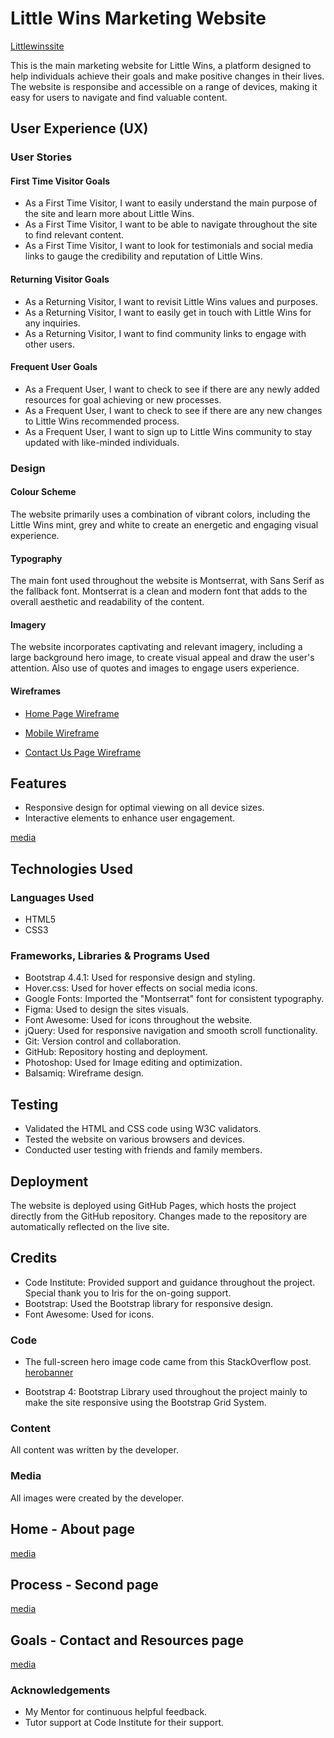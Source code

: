 # Little Wins Marketing Website
[Littlewinssite](images/MacBook_Mockup.png)

This is the main marketing website for Little Wins, a platform designed to help individuals achieve their goals and make positive changes in their lives. The website is responsibe and accessible on a range of devices, making it easy for users to navigate and find valuable content.

## User Experience (UX)

### User Stories

#### First Time Visitor Goals

- As a First Time Visitor, I want to easily understand the main purpose of the site and learn more about Little Wins.
- As a First Time Visitor, I want to be able to navigate throughout the site to find relevant content.
- As a First Time Visitor, I want to look for testimonials and social media links to gauge the credibility and reputation of Little Wins.

#### Returning Visitor Goals

- As a Returning Visitor, I want to revisit Little Wins values and purposes.
- As a Returning Visitor, I want to easily get in touch with Little Wins for any inquiries.
- As a Returning Visitor, I want to find community links to engage with other users.

#### Frequent User Goals

- As a Frequent User, I want to check to see if there are any newly added resources for goal achieving or new processes.
- As a Frequent User, I want to check to see if there are any new changes to Little Wins recommended process.
- As a Frequent User, I want to sign up to Little Wins community to stay updated with like-minded individuals.

### Design

#### Colour Scheme

The website primarily uses a combination of vibrant colors, including the Little Wins mint, grey and white to create an energetic and engaging visual experience.

#### Typography

The main font used throughout the website is Montserrat, with Sans Serif as the fallback font. Montserrat is a clean and modern font that adds to the overall aesthetic and readability of the content.

#### Imagery

The website incorporates captivating and relevant imagery, including a large background hero image, to create visual appeal and draw the user's attention. Also use of quotes and images to engage users experience.

#### Wireframes

- [Home Page Wireframe](https://share.balsamiq.com/c/smYyGncRJNxGNbUJ8XuJxc.png)

- [Mobile Wireframe](https://share.balsamiq.com/c/iKyasJHCpZ2BQswVLtKvFD.png)

- [Contact Us Page Wireframe](https://share.balsamiq.com/c/o1EuSi7p5ZP2sGfqREWfFY.png)

## Features

- Responsive design for optimal viewing on all device sizes.
- Interactive elements to enhance user engagement.

[media](images/responsive_design.png)

## Technologies Used

### Languages Used

- HTML5
- CSS3

### Frameworks, Libraries & Programs Used

- Bootstrap 4.4.1: Used for responsive design and styling.
- Hover.css: Used for hover effects on social media icons.
- Google Fonts: Imported the "Montserrat" font for consistent typography.
- Figma: Used to design the sites visuals.
- Font Awesome: Used for icons throughout the website.
- jQuery: Used for responsive navigation and smooth scroll functionality.
- Git: Version control and collaboration.
- GitHub: Repository hosting and deployment.
- Photoshop: Used for Image editing and optimization.
- Balsamiq: Wireframe design.

## Testing

- Validated the HTML and CSS code using W3C validators.
- Tested the website on various browsers and devices.
- Conducted user testing with friends and family members.

## Deployment

The website is deployed using GitHub Pages, which hosts the project directly from the GitHub repository. Changes made to the repository are automatically reflected on the live site.

## Credits
- Code Institute: Provided support and guidance throughout the project. Special thank you to Iris for the on-going support.
- Bootstrap: Used the Bootstrap library for responsive design.
- Font Awesome: Used for icons.

### Code

- The full-screen hero image code came from this StackOverflow post. 
[herobanner](images/Homepage.png)

- Bootstrap 4: Bootstrap Library used throughout the project mainly to make the site responsive using the Bootstrap Grid System.

### Content

All content was written by the developer.

### Media

All images were created by the developer.
## Home - About page
[media](images/iPad_home.png)

## Process - Second page
[media](images/Process_screen.png)

## Goals - Contact and Resources page
[media](images/Contact.png)


### Acknowledgements

- My Mentor for continuous helpful feedback.
- Tutor support at Code Institute for their support.

